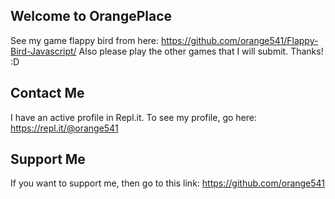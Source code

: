 ## Welcome to OrangePlace

See my game flappy bird from here: https://github.com/orange541/Flappy-Bird-Javascript/
Also please play the other games that I will submit.
Thanks!
:D

## Contact Me

I have an active profile in Repl.it.
To see my profile, go here: https://repl.it/@orange541

## Support Me

If you want to support me, then go to this link: https://github.com/orange541
